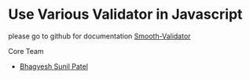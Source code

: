 # Use Various Validator in Javascript

please go to github for documentation
[Smooth-Validator]

Core Team

* [Bhagyesh Sunil Patel]

[//]: # (These are reference links used in the body of this note)

   [Bhagyesh Sunil Patel]: <https://github.com/uzrnem>
   [Smooth-Validator]: <https://github.com/uzrnem/smooth-validator>
